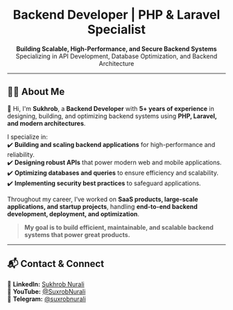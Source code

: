 <h1 align="center">Backend Developer | PHP & Laravel Specialist</h1>

<p align="center">
  <strong>Building Scalable, High-Performance, and Secure Backend Systems</strong><br>
  Specializing in API Development, Database Optimization, and Backend Architecture
</p>

---

## 👨‍💻 About Me

👋 Hi, I'm **Sukhrob**, a **Backend Developer** with **5+ years of experience** in designing, building, and optimizing backend systems using **PHP, Laravel, and modern architectures**.  

I specialize in:  
✔️ **Building and scaling backend applications** for high-performance and reliability.  
✔️ **Designing robust APIs** that power modern web and mobile applications.  
✔️ **Optimizing databases and queries** to ensure efficiency and scalability.  
✔️ **Implementing security best practices** to safeguard applications.  

Throughout my career, I’ve worked on **SaaS products, large-scale applications, and startup projects**, handling **end-to-end backend development, deployment, and optimization**.  

> **My goal is to build efficient, maintainable, and scalable backend systems that power great products.**  

---

## 📬 Contact & Connect  

🔗 **LinkedIn:** [Sukhrob Nurali](https://www.linkedin.com/in/sukhrob-nurali/)  
📢 **YouTube:** [@SuxrobNurali](https://www.youtube.com/@SuxrobNurali)  
💬 **Telegram:** [@suxrobnurali](https://t.me/suxrobnurali)
